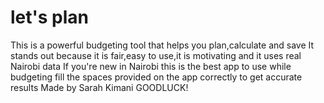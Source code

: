 # let's plan
This is a powerful budgeting tool that helps you plan,calculate and save
It stands out because it is fair,easy to use,it is motivating and it uses real Nairobi data
If you're new in Nairobi this is the best app to use while budgeting
fill the spaces provided on the app correctly to get accurate results
Made by Sarah Kimani
GOODLUCK!

